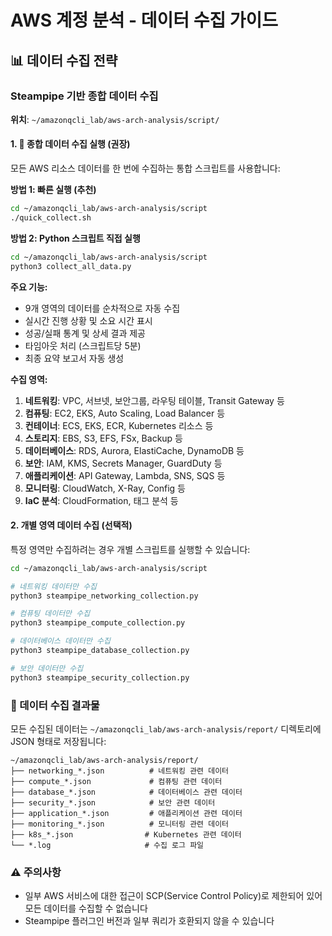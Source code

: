 # AWS 계정 분석 - 데이터 수집 가이드

## 📊 데이터 수집 전략

### Steampipe 기반 종합 데이터 수집
**위치**: `~/amazonqcli_lab/aws-arch-analysis/script/`

#### 1. 🚀 종합 데이터 수집 실행 (권장)
모든 AWS 리소스 데이터를 한 번에 수집하는 통합 스크립트를 사용합니다:

**방법 1: 빠른 실행 (추천)**
```bash
cd ~/amazonqcli_lab/aws-arch-analysis/script
./quick_collect.sh
```

**방법 2: Python 스크립트 직접 실행**
```bash
cd ~/amazonqcli_lab/aws-arch-analysis/script
python3 collect_all_data.py
```

**주요 기능:**
- 9개 영역의 데이터를 순차적으로 자동 수집
- 실시간 진행 상황 및 소요 시간 표시
- 성공/실패 통계 및 상세 결과 제공
- 타임아웃 처리 (스크립트당 5분)
- 최종 요약 보고서 자동 생성

**수집 영역:**
1. **네트워킹**: VPC, 서브넷, 보안그룹, 라우팅 테이블, Transit Gateway 등
2. **컴퓨팅**: EC2, EKS, Auto Scaling, Load Balancer 등
3. **컨테이너**: ECS, EKS, ECR, Kubernetes 리소스 등
4. **스토리지**: EBS, S3, EFS, FSx, Backup 등
5. **데이터베이스**: RDS, Aurora, ElastiCache, DynamoDB 등
6. **보안**: IAM, KMS, Secrets Manager, GuardDuty 등
7. **애플리케이션**: API Gateway, Lambda, SNS, SQS 등
8. **모니터링**: CloudWatch, X-Ray, Config 등
9. **IaC 분석**: CloudFormation, 태그 분석 등

#### 2. 개별 영역 데이터 수집 (선택적)
특정 영역만 수집하려는 경우 개별 스크립트를 실행할 수 있습니다:

```bash
cd ~/amazonqcli_lab/aws-arch-analysis/script

# 네트워킹 데이터만 수집
python3 steampipe_networking_collection.py

# 컴퓨팅 데이터만 수집
python3 steampipe_compute_collection.py

# 데이터베이스 데이터만 수집
python3 steampipe_database_collection.py

# 보안 데이터만 수집
python3 steampipe_security_collection.py
```

### 📁 데이터 수집 결과물
모든 수집된 데이터는 `~/amazonqcli_lab/aws-arch-analysis/report/` 디렉토리에 JSON 형태로 저장됩니다:

```
~/amazonqcli_lab/aws-arch-analysis/report/
├── networking_*.json          # 네트워킹 관련 데이터
├── compute_*.json             # 컴퓨팅 관련 데이터
├── database_*.json            # 데이터베이스 관련 데이터
├── security_*.json            # 보안 관련 데이터
├── application_*.json         # 애플리케이션 관련 데이터
├── monitoring_*.json          # 모니터링 관련 데이터
├── k8s_*.json                # Kubernetes 관련 데이터
└── *.log                     # 수집 로그 파일
```

### ⚠️ 주의사항
- 일부 AWS 서비스에 대한 접근이 SCP(Service Control Policy)로 제한되어 있어 모든 데이터를 수집할 수 없습니다
- Steampipe 플러그인 버전과 일부 쿼리가 호환되지 않을 수 있습니다
